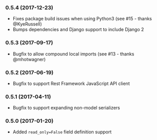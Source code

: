 ### 0.5.4 (2017-12-23)
* Fixes package build issues when using Python3 (see #15 - thanks @KyeRussell)
* Bumps dependencies and Django support to include Django 2

### 0.5.3 (2017-09-17)
* Bugfix to allow compound local imports (see #13 - thanks @mhotwagner)

### 0.5.2 (2017-06-19)
* Bugfix to support Rest Framework JavaScript API client

### 0.5.1 (2017-04-11)
* Bugfix to support expanding non-model serializers

### 0.5.0 (2017-01-20)
* Added `read_only=False` field definition support
